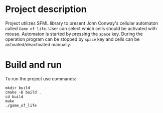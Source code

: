 # Project description
Project utilizes SFML library to present John Conway's cellular automaton called `Game of life`. User can select which cells should be activated with mouse. Automaton is started by pressing the `space` key. During the operation program can be stopped by `space` key and cells can be activated/deactivated manually.

# Build and run
To run the project use commands:
```
mkdir build
cmake -B build .
cd build
make
./game_of_life
```